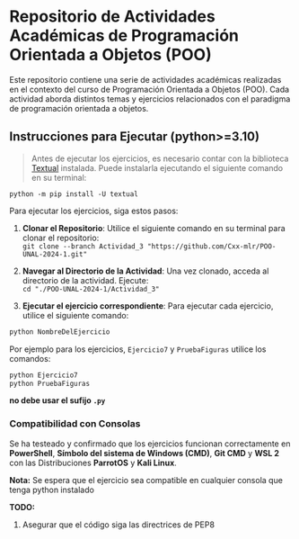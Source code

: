 # Repositorio de Actividades Académicas de Programación Orientada a Objetos (POO)

Este repositorio contiene una serie de actividades académicas realizadas en el contexto del curso de Programación Orientada a Objetos (POO). Cada actividad aborda distintos temas y ejercicios relacionados con el paradigma de programación orientada a objetos.

## Instrucciones para Ejecutar (python>=3.10)

> Antes de ejecutar los ejercicios, es necesario contar con la biblioteca [Textual](https://github.com/Textualize/textual) instalada. Puede instalarla ejecutando el siguiente comando en su terminal:
> 
`python -m pip install -U textual`

Para ejecutar los ejercicios, siga estos pasos:

1. **Clonar el Repositorio**: Utilice el siguiente comando en su terminal para clonar el repositorio:
<br/>`git clone --branch Actividad_3 "https://github.com/Cxx-mlr/POO-UNAL-2024-1.git"`

2. **Navegar al Directorio de la Actividad**: Una vez clonado, acceda al directorio de la actividad. Ejecute:
<br/>`cd "./POO-UNAL-2024-1/Actividad_3"`


3. **Ejecutar el ejercicio correspondiente**: Para ejecutar cada ejercicio, utilice el siguiente comando:
```python
python NombreDelEjercicio
```

Por ejemplo para los ejercicios, `Ejercicio7` y `PruebaFiguras` utilice los comandos:
```python
python Ejercicio7
python PruebaFiguras
```
**no debe usar el sufijo `.py`**

### Compatibilidad con Consolas

Se ha testeado y confirmado que los ejercicios funcionan correctamente en **PowerShell**, **Símbolo del sistema de Windows (CMD)**, **Git CMD** y **WSL 2** con las Distribuciones **ParrotOS** y **Kali Linux**.

**Nota:** Se espera que el ejercicio sea compatible en cualquier consola que tenga python instalado

**TODO:**
1. Asegurar que el código siga las directrices de PEP8
